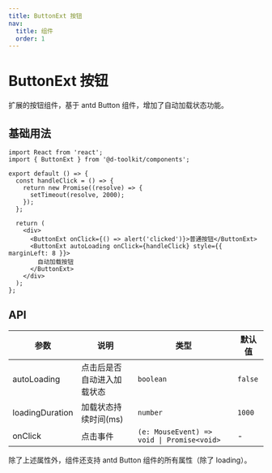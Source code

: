 ```yaml
---
title: ButtonExt 按钮
nav:
  title: 组件
  order: 1
---
```


# ButtonExt 按钮

扩展的按钮组件，基于 antd Button 组件，增加了自动加载状态功能。

## 基础用法

```tsx
import React from 'react';
import { ButtonExt } from '@d-toolkit/components';

export default () => {
  const handleClick = () => {
    return new Promise((resolve) => {
      setTimeout(resolve, 2000);
    });
  };

  return (
    <div>
      <ButtonExt onClick={() => alert('clicked')}>普通按钮</ButtonExt>
      <ButtonExt autoLoading onClick={handleClick} style={{ marginLeft: 8 }}>
        自动加载按钮
      </ButtonExt>
    </div>
  );
};
```

## API

| 参数 | 说明 | 类型 | 默认值 |
| --- | --- | --- | --- |
| autoLoading | 点击后是否自动进入加载状态 | `boolean` | `false` |
| loadingDuration | 加载状态持续时间(ms) | `number` | `1000` |
| onClick | 点击事件 | `(e: MouseEvent) => void \| Promise<void>` | - |

除了上述属性外，组件还支持 antd Button 组件的所有属性（除了 loading）。 